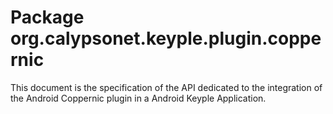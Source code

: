 # Package org.calypsonet.keyple.plugin.coppernic

This document is the specification of the API dedicated to the integration of the Android Coppernic plugin in a Android Keyple Application.
